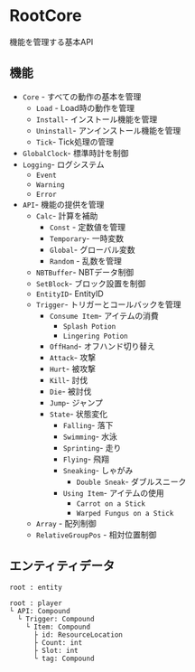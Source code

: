 # RootCore
 機能を管理する基本API 
 
## 機能
* `Core` - すべての動作の基本を管理
  * `Load` - Load時の動作を管理
  * `Install`- インストール機能を管理
  * `Uninstall`- アンインストール機能を管理
  * `Tick`- Tick処理の管理
* `GlobalClock`- 標準時計を制御
* `Logging`- ログシステム
  * `Event`
  * `Warning`
  * `Error`
* `API`- 機能の提供を管理
  * `Calc`- 計算を補助
    * `Const` - 定数値を管理
    * `Temporary`- 一時変数
    * `Global`- グローバル変数
    * `Random` - 乱数を管理
  * `NBTBuffer`- NBTデータ制御
  * `SetBlock`- ブロック設置を制御
  * `EntityID`- EntityID
  * `Trigger`- トリガーとコールバックを管理
    * `Consume Item`- アイテムの消費
      * `Splash Potion`
      * `Lingering Potion`
    * `OffHand`- オフハンド切り替え
    * `Attack`- 攻撃
    * `Hurt`- 被攻撃
    * `Kill`- 討伐
    * `Die`- 被討伐
    * `Jump`- ジャンプ
    * `State`- 状態変化
      * `Falling`- 落下
      * `Swimming`- 水泳
      * `Sprinting`- 走り
      * `Flying`- 飛翔
      * `Sneaking`- しゃがみ
        * `Double Sneak`- ダブルスニーク
      * `Using Item`- アイテムの使用
        * `Carrot on a Stick`
        * `Warped Fungus on a Stick`
  * `Array` - 配列制御
  * `RelativeGroupPos` - 相対位置制御

## エンティティデータ
```
root : entity

root : player
└ API: Compound
  └ Trigger: Compound
    └ Item: Compound
      ├ id: ResourceLocation
      ├ Count: int
      ├ Slot: int
      └ tag: Compound
```